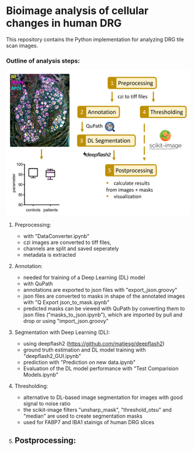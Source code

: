 # Bioimage analysis of cellular changes in human DRG
This repository contains the Python implementation for analyzing DRG tile scan images.

### Outline of analysis steps:
<a href="url"><img src="https://github.com/AmSchulte/DRGhuman/blob/main/Analysis_image.png" width="600" ></a>


1. Preprocessing:
   - with "DataConverter.ipynb"
   - czi images are converted to tiff files, 
   - channels are split and saved seperately 
   - metadata is extracted

2. Annotation:
   - needed for training of a Deep Learning (DL) model
   - with QuPath
   - annotations are exported to json files with "export_json.groovy"
   - json files are converted to masks in shape of the annotated images with "Q Export json_to_mask.ipynb"
   - predicted masks can be viewed with QuPath by converting them to json files ("masks_to_json.ipynb"), which are imported by pull and drop or using "import_json.groovy"

3. Segmentation with Deep Learning (DL):
   - using deepflash2 (https://github.com/matjesg/deepflash2)
   - ground truth estimation and DL model training with "deepflash2_GUI.ipynb"
   - prediction with "Prediction on new data.ipynb"
   - Evaluation of the DL model performance with "Test Comparision Models.ipynb"

4. Thresholding:
   - alternative to DL-based image segmentation for images with good signal to noise ratio
   - the scikit-image filters "unsharp_mask", "threshold_otsu" and "median" are used to create segmentation masks
   - used for FABP7 and IBA1 stainigs of human DRG slices
   
5. Postprocessing:
   - 